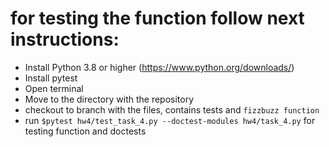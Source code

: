 # for testing the function follow next instructions:
- Install Python 3.8 or higher (https://www.python.org/downloads/)
- Install pytest
- Open terminal
- Move to the directory with the repository
- checkout to branch with the files, contains tests and `fizzbuzz function`
- run `$pytest hw4/test_task_4.py --doctest-modules hw4/task_4.py` for testing function and doctests



